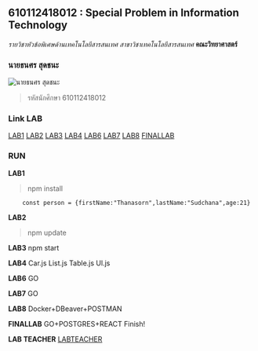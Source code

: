 ## 610112418012 : Special Problem in Information Technology
_รายวิชาหัวข้อพิเศษด้านเทคโนโลยีสารสนเทศ_
_สาขาวิชาเทคโนโลยีสารสนเทศ_
**คณะวิทยาศาสตร์**

### นายธนศร สุดชนะ
![นายธนศร สุดชนะ](https://lh3.googleusercontent.com/a-/AOh14GjhzSQOq_GMbcqg-ntfcDSjKWesRJKvdcEGr_Lb=s288-p-rw-no)

>รหัสนักศึกษา 610112418012

### Link LAB
[LAB1](https://github.com/jokerkung2543/4134901-2-64/tree/master/LAB1)
[LAB2](https://github.com/jokerkung2543/4134901-2-64/tree/master/LAB2)
[LAB3](https://github.com/jokerkung2543/4134901-2-64/tree/master/LAB3)
[LAB4](https://github.com/jokerkung2543/4134901-2-64/tree/master/LAB3/hello-react/src/components)
[LAB6](https://github.com/jokerkung2543/4134901-2-64/tree/master/LAB6)
[LAB7](https://github.com/jokerkung2543/4134901-2-64/tree/master/LAB7)
[LAB8](https://github.com/jokerkung2543/4134901-2-64/tree/master/LAB8)
[FINALLAB](https://github.com/jokerkung2543/FINALLAB)
### RUN
**LAB1**

>npm install
```
    const person = {firstName:"Thanasorn",lastName:"Sudchana",age:21}
```

**LAB2**

>npm update

**LAB3**
npm start

**LAB4**
Car.js List.js Table.js Ul.js

**LAB6**
GO

**LAB7**
GO

**LAB8**
Docker+DBeaver+POSTMAN

**FINALLAB**
GO+POSTGRES+REACT Finish!

**LAB TEACHER**
[LABTEACHER](https://github.com/dadwindad/4134901-2-64)